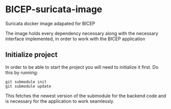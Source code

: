 # BICEP-suricata-image
Suricata docker image adapated for BICEP

The image holds every dependency necessary along with the necessary interface implemented, in order to work with the BICEP application


## Initialize project

In order to be able to start the project you will need to initialize it first. Do this by running:

```
git submodule init
git submodule update
```
This fetches the newest version of the submodule for the backend code and is necessary for the application to work seamlessly.
